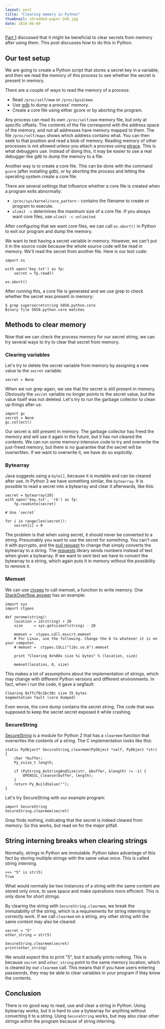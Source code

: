 ```yaml
---
layout: post
title: "Clearing memory in Python"
thumbnail: shredded-paper-240.jpg
date: 2016-06-09
---
```


[Part 1](/2016/05/22/should-passwords-be-cleared-from-memory/) discussed that it might be beneficial to clear secrets from memory after using them. This post discusses how to do this in Python.

## Our test setup

We are going to create a Python script that stores a secret key in a variable, and then we read the memory of this process to see whether the secret is present in memory.

There are a couple of ways to read the memory of a process:
* Read `/proc/self/mem` or `/proc/$pid/mem`.
* Use [gdb](https://www.gnu.org/software/gdb/) to dump a process' memory.
* Create a core file using either gcore or by aborting the program.

Any process can read its own `/proc/self/mem` memory file, but only at specific offsets. The contents of the file correspond with the address space of the memory, and not all addresses have memory mapped to them. The file `/proc/self/maps` shows which address contains what. You can then seek to that position and read a blob of memory. Reading memory of other processes is not allowed unless you attach a process using [ptrace](https://en.wikipedia.org/wiki/Ptrace). This is what debuggers use. Instead of doing this, it may be easier to use a real debugger like gdb to dump the memory to a file.

Another way is to create a core file. This can be done with the command `gcore` (after installing gdb), or by aborting the process and letting the operating system create a core file.

There are several settings that influence whether a core file is created when a program exits abnormally:
* `/proc/sys/kernel/core_pattern` - contains the filename to create or program to execute.
* `ulimit -c` determines the maximum size of a core file. If you always want core files, use `ulimit -c unlimited`.

After configuring that we want core files, we can call `os.abort()` in Python to exit our program and dump the memory.

We want to test having a secret variable in memory. However, we can't put it in the source code because the whole source code will be read in memory. We'll read the secret from another file. Here is our test code:

    import os

    with open('key.txt') as fp:
        secret = fp.read()

    os.abort()

After running this, a core file is generated and we use grep to check whether the secret was present in memory:

    $ grep supersecretstring 5858.python.core 
    Binary file 5858.python.core matches

## Methods to clear memory

Now that we can check the process memory for our secret string, we can try several ways to try to clear that secret from memory.

### Clearing variables

Let's try to delete the secret variable from memory by assigning a new value to the `secret` variable:

    secret = None

When we run grep again, we see that the secret is still present in memory. Obviously the `secret` variable no longer points to the secret value, but the value itself was not deleted. Let's try to run the garbage collector to clean up things after us:

    import gc
    secret = None
    gc.collect()

Our secret is still present in memory. The garbage collector has freed the memory and will use it again in the future, but it has not cleared the contents. We can run some memory-intensive code to try and overwrite the just-freed memory, but there is no guarantee that the secret will be overwritten. If we want to overwrite it, we have do so explicitly.

### Bytearray

Java suggests using a `byte[]`, because it is mutable and can be cleared after use. In Python 3 we have something similar, the `bytearray`. It is possible to read a secret into a bytearray and clear it afterwards, like this:

    secret = bytearray(20)
    with open('key.txt', 'rb') as fp:
        fp.readinto(secret)

    # Use `secret`

    for i in range(len(secret)):
        secret[i] = 0

The problem is that when using secret, it should never be converted to a string. Presumably you want to use the secret for something. You can't use it with pycrypto, and the [pull request](https://github.com/dlitz/pycrypto/pull/81) to change that simply converts the bytearray to a string. The [requests](http://docs.python-requests.org/en/master/) library sends numbers instead of text when given a bytearray. If we want to sent text we have to convert the bytearray to a string, which again puts it in memory without the possibility to remove it.

### Memset

We can use [ctypes](https://docs.python.org/2/library/ctypes.html) to call memset, a function to write memory. One [StackOverflow answer](http://stackoverflow.com/questions/982682/mark-data-as-sensitive-in-python/983525#983525) has an example:

    import sys
    import ctypes

    def zerome(string):
        location = id(string) + 20
        size     = sys.getsizeof(string) - 20

        memset =  ctypes.cdll.msvcrt.memset
        # For Linux, use the following. Change the 6 to whatever it is on your computer.
        # memset =  ctypes.CDLL("libc.so.6").memset

        print "Clearing 0x%08x size %i bytes" % (location, size)

        memset(location, 0, size)

This makes a lot of assumptions about the implementation of strings, which may change with different Python versions and different environments. In fact, when I run the code, it gave a segfault:

    Clearing 0x7fcf8c1bc38c size 35 bytes
    Segmentation fault (core dumped)

Even worse, the core dump contains the secret string. The code that was supposed to keep the secret secret exposed it while crashing.

### SecureString

[SecureString](https://github.com/dnet/pysecstr) is a module for Python 2 that has a `clearmem` function that overwrites the contents of a string. The C implementation looks like this:

    static PyObject* SecureString_clearmem(PyObject *self, PyObject *str) {
        char *buffer;
        Py_ssize_t length;

        if (PyString_AsStringAndSize(str, &buffer, &length) != -1) {
            OPENSSL_cleanse(buffer, length);
        }
        return Py_BuildValue("");
    }

Let's try SecureString with our example program:

    import SecureString
    SecureString.clearmem(secret)

Grep finds nothing, indicating that the secret is indeed cleared from memory. So this works, but read on for the major pitfall.

## String interning breaks when clearing strings

Normally, strings in Python are immutable. Python takes advantage of this fact by storing multiple strings with the same value once. This is called string interning.

    >>> "5" is str(5)
    True

What would normally be two instances of a string with the same content are stored only once, to save space and make operations more efficient. This is only done for short strings.

By clearing the string with `SecureString.clearmem`, we break the immutability of the string, which is a requirements for string interning to correctly work. If we call `clearmem` on a string, any other string with the same content may also be cleared:

    secret = "5"
    other_string = str(5)

    SecureString.clearmem(secret)
    print(other_string)

We would expect this to print "5", but it actually prints nothing. This is because `secret` and `other_string` point to the same memory location, which is cleared by our `clearmem` call. This means that if you have users entering passwords, they may be able to clear variables in your program if they know the contents.


## Conclusion

There is no good way to read, use and clear a string in Python. Using bytearray works, but it is hard to use a bytearray for anything without converting it to a string. Using `SecureString` works, but may also clear other strings within the program because of string interning.

